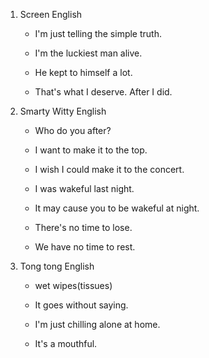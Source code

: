 1. Screen English

    - I'm just telling the simple truth.

    - I'm the luckiest man alive.

    - He kept to himself a lot.

    - That's what I deserve. After I did.

2. Smarty Witty English

    - Who do you after?

    - I want to make it to the top.

    - I wish I could make it to the concert.

    - I was wakeful last night.

    - It may cause you to be wakeful at night.

    - There's no time to lose.

    - We have no time to rest.

3. Tong tong English

    - wet wipes(tissues)

    - It goes without saying.

    - I'm just chilling alone at home.

    - It's a mouthful.
